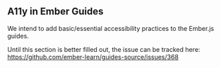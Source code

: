 
## A11y in Ember Guides

We intend to add basic/essential accessibility practices to the Ember.js guides. 

Until this section is better filled out, the issue can be tracked here: https://github.com/ember-learn/guides-source/issues/368 
